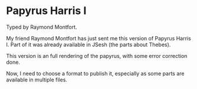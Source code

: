 # Papyrus Harris I

Typed by Raymond Montfort.

My friend Raymond Montfort has just sent me this version of Papyrus Harris I. Part of it was already available in JSesh (the parts about Thebes).

This version is an full rendering of the papyrus, with some error correction done.

Now, I need to choose a format to publish it, especially as some parts are available in multiple files.
